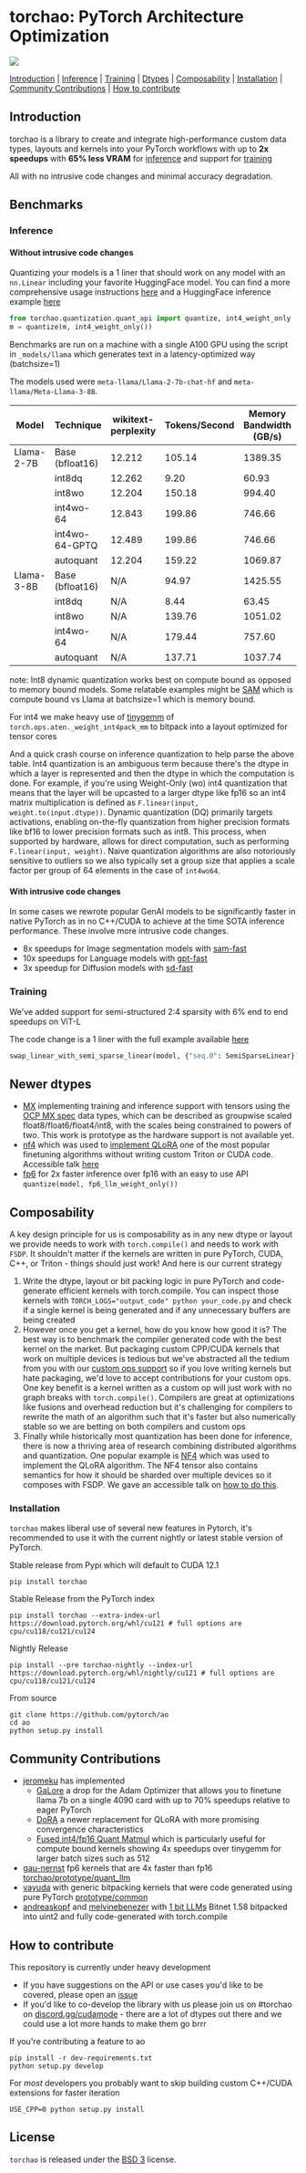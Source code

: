 # torchao: PyTorch Architecture Optimization

[![](https://dcbadge.vercel.app/api/server/cudamode?style=flat)](https://discord.gg/cudamode)

[Introduction](#introduction) | [Inference](#inference) | [Training](#training) | [Dtypes](#newer-dtypes) | [Composability](#composability) | [Installation](#installation) |  [Community Contributions](#community-contributions) | [How to contribute](#how-to-contribute)

## Introduction

torchao is a library to create and integrate high-performance custom data types, layouts and kernels into your PyTorch workflows with up to **2x speedups** with **65% less VRAM** for [inference](#inference) and support for [training](#training)

All with no intrusive code changes and minimal accuracy degradation.

## Benchmarks

### Inference

#### Without intrusive code changes

Quantizing your models is a 1 liner that should work on any model with an `nn.Linear` including your favorite HuggingFace model. You can find a more comprehensive usage instructions [here](torchao/quantization/) and a HuggingFace inference example [here](scripts/hf_eval.py)

```python
from torchao.quantization.quant_api import quantize, int4_weight_only
m = quantize(m, int4_weight_only())
```

Benchmarks are run on a machine with a single A100 GPU using the script in `_models/llama` which generates text in a latency-optimized way (batchsize=1)

The models used were `meta-llama/Llama-2-7b-chat-hf` and `meta-llama/Meta-Llama-3-8B`.

| Model       | Technique          | wikitext-perplexity | Tokens/Second | Memory Bandwidth (GB/s) | Peak Memory (GB) | Model Size (GB) |
| ----------- | ------------------ | ------------------- | ------------- | ----------------------- | ---------------- | --------------- |
| Llama-2-7B  | Base (bfloat16)    | 12.212              |  105.14       | 1389.35                 | 13.88            | 13.21           |
|             | int8dq             | 12.262              |    9.20       |   60.93                 |  8.33            |  6.62           |
|             | int8wo             | 12.204              |  150.18       |  994.40                 |  8.95            |  6.62           |
|             | int4wo-64          | 12.843              |  199.86       |  746.66                 |  4.50            |  3.74           |
|             | int4wo-64-GPTQ     | 12.489              |  199.86       |  746.66                 |  4.50            |  3.74           |
|             | autoquant          | 12.204              |  159.22       | 1069.87                 |  8.91            |  6.72           |
| Llama-3-8B  | Base (bfloat16)    | N/A                 |   94.97       | 1425.55                 | 16.43            | 15.01           |
|             | int8dq             | N/A                 |    8.44       |   63.45                 |  8.98            |  7.52           |
|             | int8wo             | N/A                 |  139.76       | 1051.02                 | 10.42            |  7.52           |
|             | int4wo-64          | N/A                 |  179.44       |  757.60                 |  6.62            |  4.22           |
|             | autoquant          | N/A                 |  137.71       | 1037.74                 | 11.08            |  7.54           |

note: Int8 dynamic quantization works best on compute bound as opposed to memory bound models. Some relatable examples might be [SAM](https://github.com/pytorch-labs/segment-anything-fast) which is compute bound vs Llama at batchsize=1 which is memory bound.

For int4 we make heavy use of [tinygemm](https://github.com/pytorch/ao/blob/cb3bd8c674f2123af232a0231b5e38ddafa756a8/torchao/dtypes/aqt.py#L526) of `torch.ops.aten._weight_int4pack_mm` to bitpack into a layout optimized for tensor cores

And a quick crash course on inference quantization to help parse the above table. Int4 quantization is an ambiguous term because there's the dtype in which a layer is represented and then the dtype in which the computation is done. For example, if you're using Weight-Only (wo) int4 quantization that means that the layer will be upcasted to a larger dtype like fp16 so an int4 matrix multiplication is defined as `F.linear(input, weight.to(input.dtype))`. Dynamic quantization (DQ) primarily targets activations, enabling on-the-fly quantization from higher precision formats like bf16 to lower precision formats such as int8. This process, when supported by hardware, allows for direct computation, such as performing `F.linear(input, weight)`. Naive quantization algorithms are also notoriously sensitive to outliers so we also typically set a group size that applies a scale factor per group of 64 elements in the case of `int4wo64`.


#### With intrusive code changes

In some cases we rewrote popular GenAI models to be significantly faster in native PyTorch as in no C++/CUDA to achieve at the time SOTA inference performance. These involve more intrusive code changes.

* 8x speedups for Image segmentation models with [sam-fast](https://pytorch.org/blog/accelerating-generative-ai)
* 10x speedups for Language models with [gpt-fast](https://pytorch.org/blog/accelerating-generative-ai-2)
* 3x speedup for Diffusion models with [sd-fast](https://pytorch.org/blog/accelerating-generative-ai-3)

### Training

We've added support for semi-structured 2:4 sparsity with 6% end to end speedups on ViT-L

The code change is a 1 liner with the full example available [here](torchao/sparsity/training/)

```python
swap_linear_with_semi_sparse_linear(model, {"seq.0": SemiSparseLinear})
```

## Newer dtypes

* [MX](torchao/prototype/mx_formats) implementing training and inference support with tensors using the [OCP MX spec](https://www.opencompute.org/documents/ocp-microscaling-formats-mx-v1-0-spec-final-pdf) data types, which can be described as groupwise scaled float8/float6/float4/int8, with the scales being constrained to powers of two. This work is prototype as the hardware support is not available yet.
* [nf4](torchao/dtypes/nf4tensor.py) which was used to [implement QLoRA](https://github.com/pytorch/torchtune/blob/main/docs/source/tutorials/qlora_finetune.rst) one of the most popular finetuning algorithms without writing custom Triton or CUDA code. Accessible talk [here](https://x.com/HamelHusain/status/1800315287574847701)
* [fp6](torchao/prototype/quant_llm/) for 2x faster inference over fp16 with an easy to use API `quantize(model, fp6_llm_weight_only())`

## Composability

A key design principle for us is composability as in any new dtype or layout we provide needs to work with `torch.compile()` and needs to work with `FSDP`. It shouldn't matter if the kernels are written in pure PyTorch, CUDA, C++, or Triton - things should just work! And here is our current strategy
1. Write the dtype, layout or bit packing logic in pure PyTorch and code-generate efficient kernels with torch.compile. You can inspect those kernels with `TORCH_LOGS="output_code" python your_code.py` and check if a single kernel is being generated and if any unnecessary buffers are being created
2. However once you get a kernel, how do you know how good it is? The best way is to benchmark the compiler generated code with the best kernel on the market. But packaging custom CPP/CUDA kernels that work on multiple devices is tedious but we've abstracted all the tedium from you with our [custom ops support](./torchao/csrc/) so if you love writing kernels but hate packaging, we'd love to accept contributions for your custom ops. One key benefit is a kernel written as a custom op will just work with no graph breaks with `torch.compile()`. Compilers are great at optimizations like fusions and overhead reduction but it's challenging for compilers to rewrite the math of an algorithm such that it's faster but also numerically stable so we are betting on both compilers and custom ops
3. Finally while historically most quantization has been done for inference, there is now a thriving area of research combining distributed algorithms and quantization. One popular example is [NF4](torchao/dtypes/nf4tensor.py) which was used to implement the QLoRA algorithm. The NF4 tensor also contains semantics for how it should be sharded over multiple devices so it composes with FSDP. We gave an accessible talk on [how to do this](https://x.com/HamelHusain/status/1800315287574847701).


### Installation
`torchao` makes liberal use of several new features in Pytorch, it's recommended to use it with the current nightly or latest stable version of PyTorch.

Stable release from Pypi which will default to CUDA 12.1

```Shell
pip install torchao
```

Stable Release from the PyTorch index
```Shell
pip install torchao --extra-index-url https://download.pytorch.org/whl/cu121 # full options are cpu/cu118/cu121/cu124
```

Nightly Release
```Shell
pip install --pre torchao-nightly --index-url https://download.pytorch.org/whl/nightly/cu121 # full options are cpu/cu118/cu121/cu124
```

From source
```Shell
git clone https://github.com/pytorch/ao
cd ao
python setup.py install
```

## Community Contributions

* [jeromeku](https://github.com/jeromeku) has implemented
    * [GaLore](torchao/prototype/galore/) a drop for the Adam Optimizer that allows you to finetune llama 7b on a single 4090 card with up to 70% speedups relative to eager PyTorch
    * [DoRA](torchao/prototype/dora) a newer replacement for QLoRA with more promising convergence characteristics
    * [Fused int4/fp16 Quant Matmul](torchao/prototype/hqq) which is particularly useful for compute bound kernels showing 4x speedups over tinygemm for larger batch sizes such as 512
* [gau-nernst](https://github.com/gau-nernst) fp6 kernels that are 4x faster than fp16 [torchao/prototype/quant_llm](torchao/prototype/quant_llm)
* [vayuda](https://github.com/vayuda) with generic bitpacking kernels that were code generated using pure PyTorch [prototype/common](torchao/prototype/common)
* [andreaskopf](https://github.com/andreaskoepf) and [melvinebenezer](https://github.com/melvinebenezer) with [1 bit LLMs](torchao/prototype/dtypes) Bitnet 1.58 bitpacked into uint2 and fully code-generated with torch.compile

## How to contribute

This repository is currently under heavy development
* If you have suggestions on the API or use cases you'd like to be covered, please open an [issue](https://github.com/pytorch/ao/issues)
* If you'd like to co-develop the library with us please join us on #torchao on [discord.gg/cudamode](https://discord.gg/cudamode) - there are a lot of dtypes out there and we could use a lot more hands to make them go brrr

If you're contributing a feature to ao
```Shell
pip install -r dev-requirements.txt
python setup.py develop
```

For *most* developers you probably want to skip building custom C++/CUDA extensions for faster iteration

```shell
USE_CPP=0 python setup.py install
```

## License

`torchao` is released under the [BSD 3](https://github.com/pytorch-labs/ao/blob/main/LICENSE) license.
